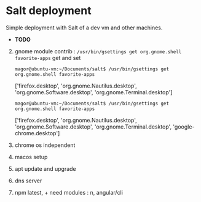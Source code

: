 # Salt deployment

Simple deployment with Salt of a dev vm and other machines.

- **TODO**
 2. gnome module contrib : `/usr/bin/gsettings get org.gnome.shell favorite-apps` get and set
 
        magor@ubuntu-vm:~/Documents/salt$ /usr/bin/gsettings get org.gnome.shell favorite-apps 

    ['firefox.desktop', 'org.gnome.Nautilus.desktop', 'org.gnome.Software.desktop', 'org.gnome.Terminal.desktop'] 

        magor@ubuntu-vm:~/Documents/salt$ /usr/bin/gsettings get org.gnome.shell favorite-apps
    ['firefox.desktop', 'org.gnome.Nautilus.desktop', 'org.gnome.Software.desktop', 'org.gnome.Terminal.desktop', 'google-chrome.desktop']

 3. chrome os independent
 4. macos setup
 5. apt update and upgrade
 6. dns server
 7. npm latest, + need modules : n, angular/cli
 
  